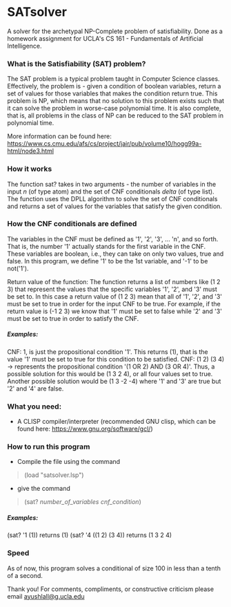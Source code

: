 # SATsolver
A solver for the archetypal NP-Complete problem of satisfiability. Done as a homework assignment for UCLA's CS 161 - Fundamentals of Artificial Intelligence.

### What is the Satisfiability (SAT) problem?
The SAT problem is a typical problem taught in Computer Science classes. Effectively, the problem is - given a condition of boolean variables, return a set of values for those variables that makes the condition return true. This problem is NP, which means that no solution to this problem exists such that it can solve the problem in worse-case polynomial time. It is also complete, that is, all problems in the class of NP can be reduced to the SAT problem in polynomial time.

More information can be found here: https://www.cs.cmu.edu/afs/cs/project/jair/pub/volume10/hogg99a-html/node3.html

### How it works
The function sat? takes in two arguments - the number of variables in the input *n* (of type atom) and the set of CNF conditionals *delta* (of type list). The function uses the DPLL algorithm to solve the set of CNF conditionals and returns a set of values for the variables that satisfy the given condition.

### How the CNF conditionals are defined
The variables in the CNF must be defined as '1', '2', '3', ... 'n', and so forth. That is, the number '1' actually stands for the first variable in the CNF. These variables are boolean, i.e., they can take on only two values, true and false. In this program, we define '1' to be the 1st variable, and '-1' to be not('1'). 

Return value of the function: The function returns a list of numbers like (1 2 3) that represent the values that the specific variables '1', '2', and '3' must be set to. In this case a return value of (1 2 3) mean that all of '1', '2', and '3' must be set to true in order for the input CNF to be true. For example, if the return value is (-1 2 3) we know that '1' must be set to false while '2' and '3' must be set to true in order to satisfy the CNF. 

##### Examples:
CNF: 1, is just the propositional condition '1'. This returns (1), that is the value '1' must be set to true for this condition to be satisfied.
CNF: (1 2) (3 4) -> represents the propositional condition '(1 OR 2) AND (3 OR 4)'. Thus, a possible solution for this would be (1 3 2 4), or all four values set to true. Another possible solution would be (1 3 -2 -4) where '1' and '3' are true but '2' and '4' are false. 

### What you need:
- A CLISP compiler/interpreter (recommended GNU clisp, which can be found here: https://www.gnu.org/software/gcl/)

### How to run this program
- Compile the file using the command 
> (load "satsolver.lsp")
- give the command
> (sat? *number_of_variables* *cnf_condition*) 

##### Examples:
(sat? '1 (1)) returns (1)
(sat? '4 ((1 2) (3 4)) returns (1 3 2 4)

### Speed
As of now, this program solves a conditional of size 100 in less than a tenth of a second.

Thank you!
For comments, compliments, or constructive criticism please email ayushlall@g.ucla.edu


